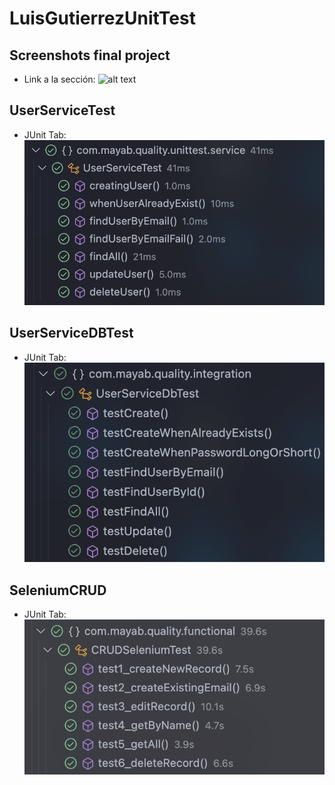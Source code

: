 # LuisGutierrezUnitTest

## Screenshots final project

- Link a la sección: ![alt text](https://github.com/GUPILUAN/LuisGutierrezUnitTest/tree/circleci-project-setup/src/screenshots)

## UserServiceTest

- JUnit Tab: ![SCRENSHOT1](https://github.com/GUPILUAN/LuisGutierrezUnitTest/blob/main/imgs/Screenshot%202024-11-01%20at%2023.12.17.png?raw=true)

## UserServiceDBTest

- JUnit Tab: ![SCRENSHOT2](https://github.com/GUPILUAN/LuisGutierrezUnitTest/blob/main/imgs/Screenshot%202024-11-10%20at%2003.06.50.png?raw=true)

## SeleniumCRUD

- JUnit Tab: ![SCREENSHOT3](https://github.com/GUPILUAN/LuisGutierrezUnitTest/blob/main/imgs/Screenshot%202024-11-19%20at%2018.43.44.png?raw=true)
